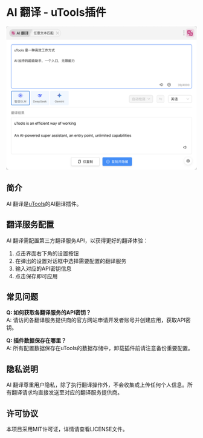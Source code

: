 # AI 翻译 - uTools插件

<div align="center">
  <img src="./demo.png" alt="AI 翻译 Logo" />
</div>

## 简介

AI 翻译是[uTools](https://u.tools)的AI翻译插件。

## 翻译服务配置

AI 翻译需配置第三方翻译服务API，以获得更好的翻译体验：

1. 点击界面右下角的设置按钮
2. 在弹出的设置对话框中选择需要配置的翻译服务
3. 输入对应的API密钥信息
4. 点击保存即可应用

## 常见问题

**Q: 如何获取各翻译服务的API密钥？**  
A: 请访问各翻译服务提供商的官方网站申请开发者账号并创建应用，获取API密钥。

**Q: 插件数据保存在哪里？**  
A: 所有配置数据保存在uTools的数据存储中，卸载插件前请注意备份重要配置。

## 隐私说明

AI 翻译尊重用户隐私，除了执行翻译操作外，不会收集或上传任何个人信息。所有翻译请求均直接发送至对应的翻译服务提供商。

## 许可协议

本项目采用MIT许可证，详情请查看LICENSE文件。
